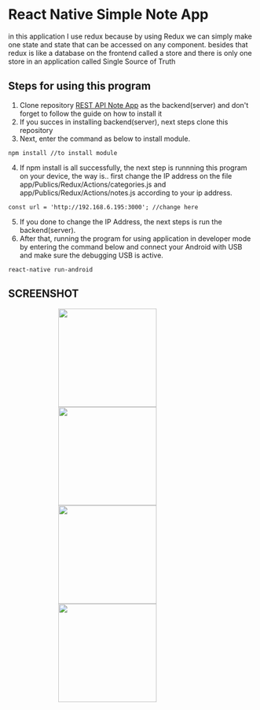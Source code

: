 # React Native Simple Note App
in this application I use redux because by using Redux we can simply make one state and state that can be accessed on any component. besides that redux is like a database on the frontend called a store and there is only one store in an application called Single Source of Truth
## Steps for using this program
1. Clone repository [REST API Note App](https://github.com/ilhamyoga/RESTful-notes-app.git) as the backend(server) and don't forget to follow the guide on how to install it
2. If you succes in installing backend(server), next steps clone this repository
3. Next, enter the command as below to install module.
```
npm install //to install module
```
4. If npm install is all successfully, the next step is runnning this program on your device, the way is.. first change the IP address on the file app/Publics/Redux/Actions/categories.js and app/Publics/Redux/Actions/notes.js according to your ip address.
```
const url = 'http://192.168.6.195:3000'; //change here
```
5. If you done to change the IP Address, the next steps is run the backend(server).
6. After that, running the program for using application in developer mode by entering the command below and connect your Android with USB and make sure the debugging USB is active.
```
react-native run-android
```

## SCREENSHOT
<p align="center">
    <img src="https://raw.githubusercontent.com/ilhamyoga/notes-app-react-native-redux/master/screenshot/HomeScreen.png" width=200 align="center" style="margin-right:100px"/>
    <img src="https://raw.githubusercontent.com/ilhamyoga/notes-app-react-native-redux/master/screenshot/Drawer.png" width=200 align="center" style="margin-right:100px"/>
    <img src="https://raw.githubusercontent.com/ilhamyoga/notes-app-react-native-redux/master/screenshot/AddCategory.png" width=200 align="center" style="margin-right:100px"/>
    <img src="https://raw.githubusercontent.com/ilhamyoga/notes-app-react-native-redux/master/screenshot/AddNote.png" width=200 align="center" style="margin-right:100px"/>
</p>

